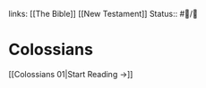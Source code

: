 links: [[The Bible]] [[New Testament]]
Status:: #📖/🚰
# Colossians

[[Colossians 01|Start Reading →]]
